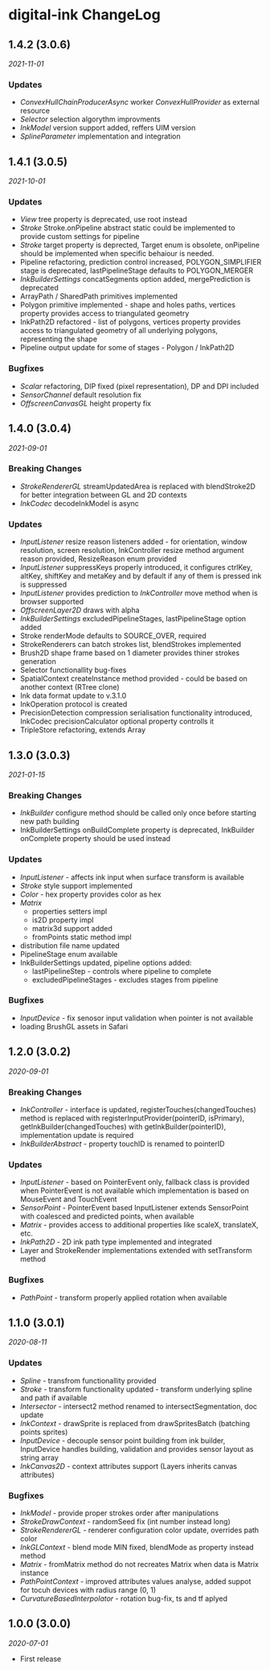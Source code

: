 # digital-ink ChangeLog

## 1.4.2 (3.0.6)

_2021-11-01_

### Updates
- _ConvexHullChainProducerAsync_ worker _ConvexHullProvider_ as external resource
- _Selector_ selection algorythm improvments
- _InkModel_ version support added, reffers UIM version
- _SplineParameter_ implementation and integration

## 1.4.1 (3.0.5)

_2021-10-01_

### Updates
- _View_ tree property is deprecated, use root instead
- _Stroke_ Stroke.onPipeline abstract static could be implemented to provide custom settings for pipeline
- _Stroke_ target property is deprected, Target enum is obsolete, onPipeline should be implemented when specific behaiour is needed.
- Pipeline refactoring, prediction control increased, POLYGON_SIMPLIFIER stage is deprecated, lastPipelineStage defaults to POLYGON_MERGER
- _InkBuilderSettings_ concatSegments option added, mergePrediction is deprecated
- ArrayPath / SharedPath primitives implemented
- Polygon primitive implemented - shape and holes paths, vertices property provides access to triangulated geometry
- InkPath2D refactored - list of polygons, vertices property provides access to triangulated geometry of all underlying polygons, representing the shape
- Pipeline output update for some of stages - Polygon / InkPath2D

### Bugfixes
- _Scalar_ refactoring, DIP fixed (pixel representation), DP and DPI included
- _SensorChannel_ default resolution fix
- _OffscreenCanvasGL_ height property fix

## 1.4.0 (3.0.4)

_2021-09-01_

### Breaking Changes
- _StrokeRendererGL_ streamUpdatedArea is replaced with blendStroke2D for better integration between GL and 2D contexts
- _InkCodec_ decodeInkModel is async

### Updates
- _InputListener_ resize reason listeners added - for orientation, window resolution, screen resolution, InkController resize method argument reason provided, ResizeReason enum provided
- _InputListener_ suppressKeys properly introduced, it configures ctrlKey, altKey, shiftKey and metaKey and by default if any of them is pressed ink is suppressed
- _InputListener_ provides prediction to _InkController_ move method when is browser supported
- _OffscreenLayer2D_ draws with alpha
- _InkBuilderSettings_ excludedPipelineStages, lastPipelineStage option added
- Stroke renderMode defaults to SOURCE_OVER, required
- StrokeRenderers can batch strokes list, blendStrokes implemented
- Brush2D shape frame based on 1 diameter provides thiner strokes generation
- Selector functionallity bug-fixes
- SpatialContext createInstance method provided - could be based on another context (RTree clone)
- Ink data format update to v.3.1.0
- InkOperation protocol is created
- PrecisionDetection compression serialisation functionality introduced, InkCodec precisionCalculator optional property controlls it
- TripleStore refactoring, extends Array

## 1.3.0 (3.0.3)

_2021-01-15_

### Breaking Changes
- _InkBuilder_ configure method should be called only once before starting new path building
- InkBuilderSettings onBuildComplete property is deprecated, InkBuilder onComplete property should be used instead

### Updates
- _InputListener_ - affects ink input when surface transform is available
- _Stroke_ style support implemented
- _Color_ - hex property provides color as hex
- _Matrix_
  - properties setters impl
  - is2D property impl
  - matrix3d support added
  - fromPoints static method impl
- distribution file name updated
- PipelineStage enum available
- InkBuilderSettings updated, pipeline options added:
  - lastPipelineStep - controls where pipeline to complete
  - excludedPipelineStages - excludes stages from pipeline

### Bugfixes
- _InputDevice_ - fix senosor input validation when pointer is not available
- loading BrushGL assets in Safari

## 1.2.0 (3.0.2)

_2020-09-01_

### Breaking Changes

- _InkController_ - interface is updated, registerTouches(changedTouches) method is replaced with registerInputProvider(pointerID, isPrimary), getInkBuilder(changedTouches) with getInkBuilder(pointerID), implementation update is required
- _InkBuilderAbstract_ - property touchID is renamed to pointerID

### Updates

- _InputListener_ - based on PointerEvent only, fallback class is provided when PointerEvent is not available which implementation is based on MouseEvent and TouchEvent
- _SensorPoint_ - PointerEvent based InputListener extends SensorPoint with coalesced and predicted points, when available
- _Matrix_ - provides access to additional properties like scaleX, translateX, etc.
- _InkPath2D_ - 2D ink path type implemented and integrated
- Layer and StrokeRender implementations extended with setTransform method

### Bugfixes

- _PathPoint_ - transform properly applied rotation when available

## 1.1.0 (3.0.1)

_2020-08-11_

### Updates

- _Spline_ - transfrom functionallity provided
- _Stroke_ - transform functionality updated - transform underlying spline and path if available
- _Intersector_ - intersect2 method renamed to intersectSegmentation, doc update
- _InkContext_ - drawSprite is replaced from drawSpritesBatch (batching points sprites)
- _InputDevice_ - decouple sensor point building from ink builder, InputDevice handles building, validation and provides sensor layout as string array
- _InkCanvas2D_ - context attributes support (Layers inherits canvas attributes)

### Bugfixes

- _InkModel_ - provide proper strokes order after manipulations
- _StrokeDrawContext_ - randomSeed fix (int number instead long)
- _StrokeRendererGL_ - renderer configuration color update, overrides path color
- _InkGLContext_ - blend mode MIN fixed, blendMode as property instead method
- _Matrix_ - fromMatrix method do not recreates Matrix when data is Matrix instance
- _PathPointContext_ - improved attributes values analyse, added suppot for tocuh devices with radius range (0, 1)
- _CurvatureBasedInterpolator_ - rotation bug-fix, ts and tf aplyed

## 1.0.0 (3.0.0)

_2020-07-01_

- First release
